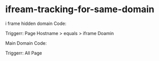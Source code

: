 # ifream-tracking-for-same-domain

i frame hidden domain Code:

<script>
(function(){
  // only run inside the iframe domain
  if(location.hostname !== 'embed.perfectvenue.com') return;

  // wrap the dataLayer.push method
  var origPush = dataLayer.push;
  dataLayer.push = function(obj) {
    origPush.call(dataLayer, obj);
    if(obj.event === 'Form Submitted Complete') {
      parent.postMessage(
        { event: 'form_submit_iframe', formData: obj },
        'https://www.harringtonssf.com'
      );
    }
  };
})();
</script>



Triggerr: Page Hostname > equals > iframe Doamin


Main Domain Code:


<script>
window.addEventListener('message', function(e) {
  if(e.origin !== 'https://embed.perfectvenue.com') return;
  dataLayer.push(e.data);
});
</script>



Triggerr: All Page
